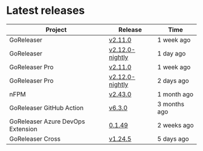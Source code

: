 # Latest releases

| Project                           | Release                                                                                         | Time        |
| --------------------------------- | ----------------------------------------------------------------------------------------------- | ----------- |
| GoReleaser | [v2.11.0](https://github.com/goreleaser/goreleaser/releases/tag/v2.11.0) | 1 week ago |
| GoReleaser | [v2.12.0-nightly](https://github.com/goreleaser/goreleaser/releases/tag/nightly) | 1 day ago |
| GoReleaser Pro | [v2.11.0](https://github.com/goreleaser/goreleaser-pro/releases/tag/v2.11.0) | 1 week ago |
| GoReleaser Pro | [v2.12.0-nightly](https://github.com/goreleaser/goreleaser-pro/releases/tag/nightly) | 2 days ago |
| nFPM | [v2.43.0](https://github.com/goreleaser/nfpm/releases/tag/v2.43.0) | 1 month ago |
| GoReleaser GitHub Action | [v6.3.0](https://github.com/goreleaser/goreleaser-action/releases/tag/v6.3.0) | 3 months ago |
| GoReleaser Azure DevOps Extension | [0.1.49](https://github.com/goreleaser/goreleaser-azure-devops-extension/releases/tag/0.1.49) | 2 weeks ago |
| GoReleaser Cross | [v1.24.5](https://github.com/goreleaser/goreleaser-cross/releases/tag/v1.24.5) | 5 days ago |
